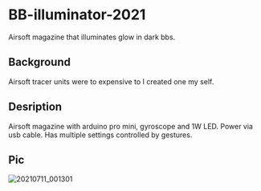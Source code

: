 # BB-illuminator-2021
Airsoft magazine that illuminates glow in dark bbs. 

## Background
Airsoft tracer units were to expensive to I created one my self. 

## Desription
Airsoft magazine with arduino pro mini, gyroscope and 1W LED.
Power via usb cable. 
Has multiple settings controlled by gestures. 

## Pic
![20210711_001301](https://github.com/user-attachments/assets/7d2821d1-f4be-45fe-884d-f516a0884b2e)
